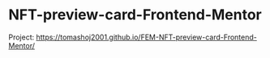 # NFT-preview-card-Frontend-Mentor

Project: https://tomashoj2001.github.io/FEM-NFT-preview-card-Frontend-Mentor/

